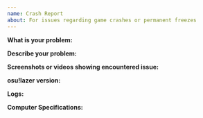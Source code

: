 ```yaml
---
name: Crash Report
about: For issues regarding game crashes or permanent freezes
---
```


<!-- After you fill in all information, delete all comments in the issue -->

**What is your problem:** <!-- Name the problem you have encountered -->

**Describe your problem:** <!-- Provide any information you believe could be useful -->

**Screenshots or videos showing encountered issue:** 

**osu!lazer version:** <!-- Provide the version of your osu!lazer, you can find it at the bottom of the screen  -->

**Logs:** <!-- Attach your osu!lazer logs, you can find them under %appdata%\osu\logs -->

**Computer Specifications:** <!-- Attach your computer specifications, you can find them by using Speccy -->